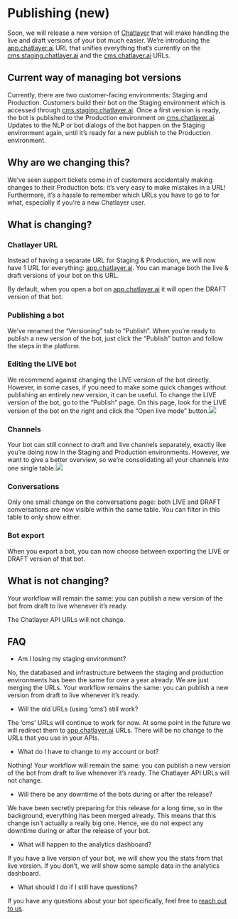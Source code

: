 # Publishing \(new\)

  
Soon, we will release a new version of [Chatlayer](http://chatlayer.ai/) that will make handling the live and draft versions of your bot much easier. We’re introducing the [app.chatlayer.ai](http://app.chatlayer.ai/) URL that unifies everything that’s currently on the [cms.staging.chatlayer.ai](http://cms.staging.chatlayer.ai/) and the [cms.chatlayer.ai](http://cms.chatlayer.ai/) URLs.

## Current way of managing bot versions

Currently, there are two customer-facing environments: Staging and Production. Customers build their bot on the Staging environment which is accessed through [cms.staging.chatlayer.ai](http://cms.staging.chatlayer.ai/). Once a first version is ready, the bot is published to the Production environment on [cms.chatlayer.ai](http://cms.chatlayer.ai/). Updates to the NLP or bot dialogs of the bot happen on the Staging environment again, until it’s ready for a new publish to the Production environment.

## Why are we changing this? 

We’ve seen support tickets come in of customers accidentally making changes to their Production bots: it’s very easy to make mistakes in a URL! Furthermore, it’s a hassle to remember which URLs you have to go to for what, especially if you’re a new Chatlayer user.

## What is changing?

### Chatlayer URL

Instead of having a separate URL for Staging & Production, we will now have 1 URL for everything: [app.chatlayer.ai](http://app.chatlayer.ai/). You can manage both the live & draft versions of your bot on this URL.

By default, when you open a bot on [app.chatlayer.ai](http://app.chatlayer.ai/) it will open the DRAFT version of that bot.

### Publishing a bot

We’ve renamed the “Versioning” tab to “Publish”. When you’re ready to publish a new version of the bot, just click the “Publish” button and follow the steps in the platform.

### Editing the LIVE bot

We recommend against changing the LIVE version of the bot directly. However, in some cases, if you need to make some quick changes without publishing an entirely new version, it can be useful. To change the LIVE version of the bot, go to the “Publish” page. On this page, look for the LIVE version of the bot on the right and click the “Open live mode” button.![](blob:https://chatlayer.atlassian.net/5d962742-1bbd-49ad-b4a3-c213b6812aac#media-blob-url=true&id=f2bc3a07-dd14-46ee-b234-7212c6568218&collection=contentId-1293254717&contextId=1293254717&mimeType=image%2Fpng&name=image-20210510-071613.png&size=214680&width=2213&height=422)

### Channels

Your bot can still connect to draft and live channels separately, exactly like you’re doing now in the Staging and Production environments. However, we want to give a better overview, so we’re consolidating all your channels into one single table.![](blob:https://chatlayer.atlassian.net/56370ca8-8c08-4a14-bb38-54f5242987ed#media-blob-url=true&id=83cef4ba-85ce-4347-9631-db96c4ac31a0&collection=contentId-1293254717&contextId=1293254717&mimeType=image%2Fpng&name=image-20210506-072935.png&size=60922&width=1350&height=258)

### Conversations

Only one small change on the conversations page: both LIVE and DRAFT conversations are now visible within the same table. You can filter in this table to only show either.

### Bot export

When you export a bot, you can now choose between exporting the LIVE or DRAFT version of that bot.

## What is not changing?

Your workflow will remain the same: you can publish a new version of the bot from draft to live whenever it’s ready.

The Chatlayer API URLs will not change.

## FAQ

* Am I losing my staging environment?

No, the databased and infrastructure between the staging and production environments has been the same for over a year already. We are just merging the URLs. Your workflow remains the same: you can publish a new version from draft to live whenever it’s ready.

* Will the old URLs \(using ‘cms’\) still work?

The ‘cms’ URLs will continue to work for now. At some point in the future we will redirect them to [app.chatlayer.ai](http://app.chatlayer.ai/) URLs. There will be no change to the URLs that you use in your APIs.

* What do I have to change to my account or bot?

Nothing! Your workflow will remain the same: you can publish a new version of the bot from draft to live whenever it’s ready. The Chatlayer API URLs will not change.

* Will there be any downtime of the bots during or after the release?

We have been secretly preparing for this release for a long time, so in the background, everything has been merged already. This means that this change isn’t actually a really big one. Hence, we do not expect any downtime during or after the release of your bot.

* What will happen to the analytics dashboard?

If you have a live version of your bot, we will show you the stats from that live version. If you don’t, we will show some sample data in the analytics dashboard.

* What should I do if I still have questions?

If you have any questions about your bot specifically, feel free to [reach out to us](http://support.chatlayer.ai/).

